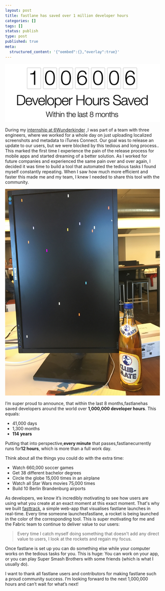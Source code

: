 ```yaml
---
layout: post
title: fastlane has saved over 1 million developer hours
categories: []
tags: []
status: publish
type: post
published: true
meta:
  structured_content: '{"oembed":{},"overlay":true}'
---
```


![](/squarespace_images/static_545299aae4b0e9514fe30c95_54529a29e4b025a90f45cc50_57057d4e1bbee0e5492038e5_1459977573799__img.png_)
  


During my [internship at 6Wunderkinder](https://krausefx.com/blog/6-wunderkinder) ,I was part of a team with three engineers, where we worked for a whole day on just uploading localized screenshots and metadata to iTunes Connect. Our goal was to release an update to our users, but we were blocked by this tedious and long process.. This marked the first time I experience the pain of the release process for mobile apps and started dreaming of a better solution. As I worked for future companies and experienced the same pain over and over again, I decided it was time to build a tool that automated the tedious tasks I found myself constantly repeating. When I saw how much more efficient and faster this made me and my team, I knew I needed to share this tool with the community.
  
      
![](/squarespace_images/static_545299aae4b0e9514fe30c95_54529a29e4b025a90f45cc50_56fcaf45f699bbd57404856a_1459400594906__img.jpg_)

I’m super proud to announce, that within the last 8 months,fastlanehas saved developers around the world over 
**1,000,000 developer hours**. This equals:

* 41,000 days
* 1,300 months
* **114 years**

Putting that into perspective,**every minute** that passes,fastlanecurrently runs for**12 hours**, which is more than a full work day.

Think about all the things you could do with the extra time:

* Watch 660,000 soccer games
* Get 38 different bachelor degrees
* Circle the globe 15,000 times in an airplane
* Watch all Star Wars movies 75,000 times
* Build 10 Berlin Brandenburg airports

As developers, we know it’s incredibly motivating to see how users are using what you create at an exact moment at this exact moment. That's why we built [fasttrack](https://github.com/krausefx/fasttrack), a simple web-app that visualises fastlane launches in real-time. Every time someone launchesfastlane, a rocket is being launched in the color of the corresponding tool. This is super motivating for me and the Fabric team to continue to deliver value to our users:

> Every time I catch myself doing something that doesn't add any direct value to users, I look at the rockets and regain my focus.

Once fastlane is set up you can do something else while your computer works on the tedious tasks for you. This is huge: You can work on your app, or you can play Super Smash Brothers with some friends (which is what I usually do).

I want to thank all fastlane users and contributors for making  fastlane such a proud community success. I’m looking forward to the next 1,000,000 hours and can’t wait for what’s next!
